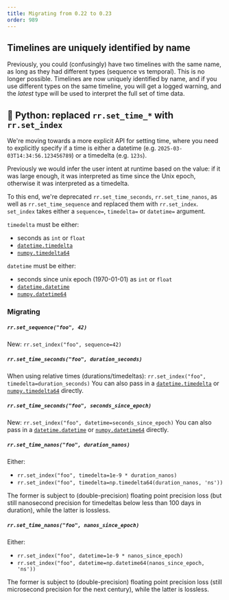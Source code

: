 ```yaml
---
title: Migrating from 0.22 to 0.23
order: 989
---
```


## Timelines are uniquely identified by name
Previously, you could (confusingly) have two timelines with the same name, as long as they had different types (sequence vs temporal).
This is no longer possible.
Timelines are now uniquely identified by name, and if you use different types on the same timeline, you will get a logged warning, and the _latest_ type will be used to interpret the full set of time data.

## 🐍 Python: replaced `rr.set_time_*` with `rr.set_index`
We're moving towards a more explicit API for setting time, where you need to explicitly specify if a time is either a datetime (e.g. `2025-03-03T14:34:56.123456789`) or a timedelta (e.g. `123s`).

Previously we would infer the user intent at runtime based on the value: if it was large enough, it was interpreted as time since the Unix epoch, otherwise it was interpreted as a timedelta.

To this end, we're deprecated `rr.set_time_seconds`, `rr.set_time_nanos`, as well as `rr.set_time_sequence` and replaced them with `rr.set_index`.
`set_index` takes either a `sequence=`, `timedelta=` or `datetime=` argument.

`timedelta` must be either:
* seconds as `int` or `float`
* [`datetime.timedelta`](https://docs.python.org/3/library/datetime.html#datetime.timedelta)
* [`numpy.timedelta64`](https://numpy.org/doc/stable/reference/arrays.scalars.html#numpy.timedelta64)

`datetime` must be either:
* seconds since unix epoch (1970-01-01) as `int` or `float`
* [`datetime.datetime`](https://docs.python.org/3/library/datetime.html#datetime.datetime)
* [`numpy.datetime64`](https://numpy.org/doc/stable/reference/arrays.scalars.html#numpy.datetime64)

### Migrating
##### `rr.set_sequence("foo", 42)`
New: `rr.set_index("foo", sequence=42)`

##### `rr.set_time_seconds("foo", duration_seconds)`
When using relative times (durations/timedeltas): `rr.set_index("foo", timedelta=duration_seconds)`
You can also pass in a [`datetime.timedelta`](https://docs.python.org/3/library/datetime.html#datetime.timedelta) or [`numpy.timedelta64`](https://numpy.org/doc/stable/reference/arrays.scalars.html#numpy.timedelta64) directly.

##### `rr.set_time_seconds("foo", seconds_since_epoch)`
New: `rr.set_index("foo", datetime=seconds_since_epoch)`
You can also pass in a [`datetime.datetime`](https://docs.python.org/3/library/datetime.html#datetime.datetime) or [`numpy.datetime64`](https://numpy.org/doc/stable/reference/arrays.scalars.html#numpy.datetime64) directly.

##### `rr.set_time_nanos("foo", duration_nanos)`
Either:
* `rr.set_index("foo", timedelta=1e-9 * duration_nanos)`
* `rr.set_index("foo", timedelta=np.timedelta64(duration_nanos, 'ns'))`

The former is subject to (double-precision) floating point precision loss (but still nanosecond precision for timedeltas below less than 100 days in duration), while the latter is lossless.

##### `rr.set_time_nanos("foo", nanos_since_epoch)`
Either:
* `rr.set_index("foo", datetime=1e-9 * nanos_since_epoch)`
* `rr.set_index("foo", datetime=np.datetime64(nanos_since_epoch, 'ns'))`

The former is subject to (double-precision) floating point precision loss (still microsecond precision for the next century), while the latter is lossless.
